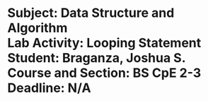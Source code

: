 <h1>
Subject: Data Structure and Algorithm<br>
Lab Activity: Looping Statement <br>
Student: Braganza, Joshua S.<br>
Course and Section: BS CpE 2-3<br>
Deadline: N/A
</h1>
